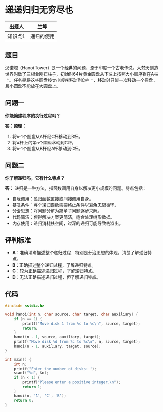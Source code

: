 # 递递归归无穷尽也

| 出题人 | 兰坤              |
|--------|----------------------|
| 知识点1   |  递归的使用         |

## 题目
汉诺塔（Hanoi Tower）是一个经典的问题，源于印度一个古老传说。大梵天创造世界时做了三根金刚石柱子，初始时64片黄金圆盘从下往上按照大小顺序摞在A柱上。任务是将这些圆盘按大小顺序移动到C柱上，移动时只能一次移动一个圆盘，且小圆盘不能放在大圆盘上。

## 问题一
**你能简述程序的执行过程吗？**

**答：原理：**
1. 将n-1个圆盘从A杆经C杆移动到B杆。
2. 将A杆上的第n个圆盘移动到C杆。
3. 将n-1个圆盘从B杆经A杆移动到C杆。

## 问题二
**你了解递归吗，它有什么特点？**

**答：** 递归是一种方法，指函数调用自身以解决更小规模的问题。特点包括：
- 自我调用：递归函数直接或间接调用自身。
- 基准条件：每个递归函数需要终止条件以避免无限循环。
- 分治思想：将问题分解为简单子问题逐步求解。
- 代码简洁：使得解决方案更简洁，适合处理树形数据。
- 内存使用：递归消耗栈空间，过深的递归可能导致栈溢出。

## 评判标准
- **A**：准确清晰描述整个递归过程，特别是分治思想的体现，清楚了解递归特点。
- **B**：正确描述整个递归过程，了解递归特点。
- **C**：较为正确描述递归过程，了解递归特点。
- **D**：无法正确描述递归过程，但了解递归特点。

## 代码
```c
#include <stdio.h>

void hanoi(int n, char source, char target, char auxiliary) {
    if (n == 1) {
        printf("Move disk 1 from %c to %c\n", source, target);
        return;
    }
    hanoi(n - 1, source, auxiliary, target);
    printf("Move disk %d from %c to %c\n", n, source, target);
    hanoi(n - 1, auxiliary, target, source);
}

int main() {
    int n;
    printf("Enter the number of disks: ");
    scanf("%d", &n);
    if (n < 1) {
        printf("Please enter a positive integer.\n");
        return 1; 
    }
    hanoi(n, 'A', 'C', 'B');
    return 0;
}